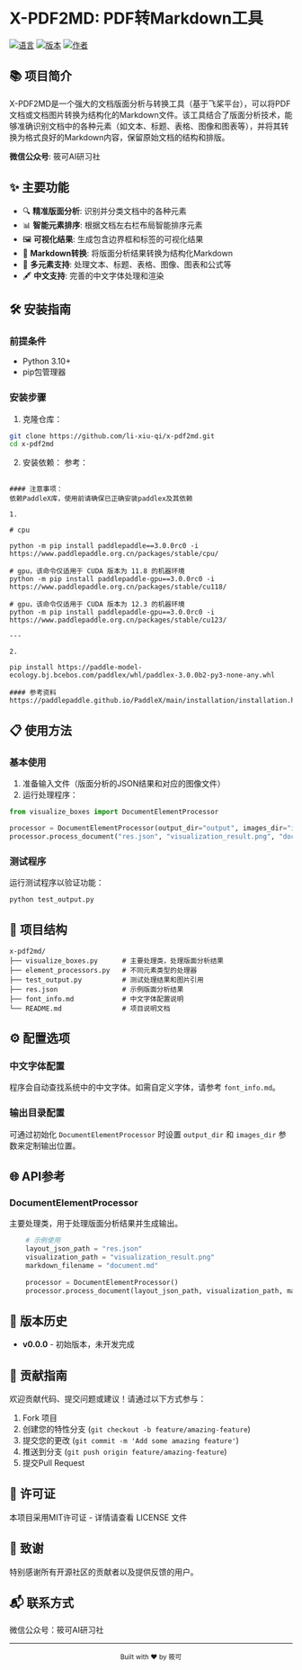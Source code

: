 # X-PDF2MD: PDF转Markdown工具

[![语言](https://img.shields.io/badge/语言-Python-blue)]()
[![版本](https://img.shields.io/badge/版本-0.0.0-brightgreen)]()
[![作者](https://img.shields.io/badge/作者-筱可-orange)]()

## 📚 项目简介

X-PDF2MD是一个强大的文档版面分析与转换工具（基于飞桨平台），可以将PDF文档或文档图片转换为结构化的Markdown文件。该工具结合了版面分析技术，能够准确识别文档中的各种元素（如文本、标题、表格、图像和图表等），并将其转换为格式良好的Markdown内容，保留原始文档的结构和排版。

**微信公众号**: 筱可AI研习社

## ✨ 主要功能

- 🔍 **精准版面分析**: 识别并分类文档中的各种元素
- 📊 **智能元素排序**: 根据文档左右栏布局智能排序元素
- 🖼️ **可视化结果**: 生成包含边界框和标签的可视化结果
- 📝 **Markdown转换**: 将版面分析结果转换为结构化Markdown
- 🔄 **多元素支持**: 处理文本、标题、表格、图像、图表和公式等
- 🖋️ **中文支持**: 完善的中文字体处理和渲染

## 🛠️ 安装指南

### 前提条件

- Python 3.10+
- pip包管理器

### 安装步骤

1. 克隆仓库：

```bash
git clone https://github.com/li-xiu-qi/x-pdf2md.git
cd x-pdf2md
```

2. 安装依赖：
参考：

```

#### 注意事项：
依赖PaddleX库，使用前请确保已正确安装paddlex及其依赖

1.

# cpu

python -m pip install paddlepaddle==3.0.0rc0 -i https://www.paddlepaddle.org.cn/packages/stable/cpu/

# gpu，该命令仅适用于 CUDA 版本为 11.8 的机器环境
python -m pip install paddlepaddle-gpu==3.0.0rc0 -i https://www.paddlepaddle.org.cn/packages/stable/cu118/

# gpu，该命令仅适用于 CUDA 版本为 12.3 的机器环境
python -m pip install paddlepaddle-gpu==3.0.0rc0 -i https://www.paddlepaddle.org.cn/packages/stable/cu123/

---

2. 

pip install https://paddle-model-ecology.bj.bcebos.com/paddlex/whl/paddlex-3.0.0b2-py3-none-any.whl

#### 参考资料
https://paddlepaddle.github.io/PaddleX/main/installation/installation.html#1

```
<!-- ```bash
pip install -r requirements.txt
``` -->

## 📋 使用方法

### 基本使用

1. 准备输入文件（版面分析的JSON结果和对应的图像文件）
2. 运行处理程序：

```python
from visualize_boxes import DocumentElementProcessor

processor = DocumentElementProcessor(output_dir="output", images_dir="images")
processor.process_document("res.json", "visualization_result.png", "document.md")
```

### 测试程序

运行测试程序以验证功能：

```bash
python test_output.py
```

## 📁 项目结构

```
x-pdf2md/
├── visualize_boxes.py      # 主要处理类，处理版面分析结果
├── element_processors.py   # 不同元素类型的处理器
├── test_output.py          # 测试处理结果和图片引用
├── res.json                # 示例版面分析结果
├── font_info.md            # 中文字体配置说明
└── README.md               # 项目说明文档
```

## ⚙️ 配置选项

### 中文字体配置

程序会自动查找系统中的中文字体。如需自定义字体，请参考 `font_info.md`。

### 输出目录配置

可通过初始化 `DocumentElementProcessor` 时设置 `output_dir` 和 `images_dir` 参数来定制输出位置。

## 🌐 API参考

### DocumentElementProcessor

主要处理类，用于处理版面分析结果并生成输出。

```python
    # 示例使用
    layout_json_path = "res.json"
    visualization_path = "visualization_result.png"
    markdown_filename = "document.md"
    
    processor = DocumentElementProcessor()
    processor.process_document(layout_json_path, visualization_path, markdown_filename)

```

## 🔄 版本历史

- **v0.0.0** - 初始版本，未开发完成

## 👥 贡献指南

欢迎贡献代码、提交问题或建议！请通过以下方式参与：

1. Fork 项目
2. 创建您的特性分支 (`git checkout -b feature/amazing-feature`)
3. 提交您的更改 (`git commit -m 'Add some amazing feature'`)
4. 推送到分支 (`git push origin feature/amazing-feature`)
5. 提交Pull Request

## 📄 许可证

本项目采用MIT许可证 - 详情请查看 LICENSE 文件

## 🙏 致谢

特别感谢所有开源社区的贡献者以及提供反馈的用户。

## 📬 联系方式

微信公众号：筱可AI研习社

---

<div align="center">
    <sub>Built with ❤️ by 筱可</sub>
</div>
